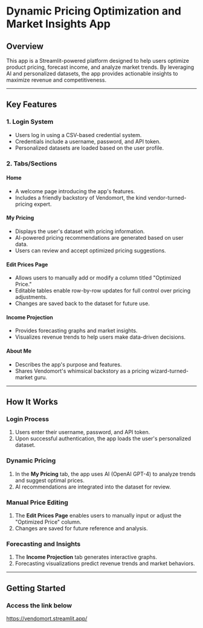 # Dynamic Pricing Optimization and Market Insights App

## **Overview**
This app is a Streamlit-powered platform designed to help users optimize product pricing, forecast income, and analyze market trends. By leveraging AI and personalized datasets, the app provides actionable insights to maximize revenue and competitiveness.

---

## **Key Features**

### 1. **Login System**
- Users log in using a CSV-based credential system.
- Credentials include a username, password, and API token.
- Personalized datasets are loaded based on the user profile.

### 2. **Tabs/Sections**

#### **Home**
- A welcome page introducing the app's features.
- Includes a friendly backstory of Vendomort, the kind vendor-turned-pricing expert.

#### **My Pricing**
- Displays the user's dataset with pricing information.
- AI-powered pricing recommendations are generated based on user data.
- Users can review and accept optimized pricing suggestions.

#### **Edit Prices Page**
- Allows users to manually add or modify a column titled "Optimized Price."
- Editable tables enable row-by-row updates for full control over pricing adjustments.
- Changes are saved back to the dataset for future use.

#### **Income Projection**
- Provides forecasting graphs and market insights.
- Visualizes revenue trends to help users make data-driven decisions.

#### **About Me**
- Describes the app's purpose and features.
- Shares Vendomort's whimsical backstory as a pricing wizard-turned-market guru.

---

## **How It Works**

### **Login Process**
1. Users enter their username, password, and API token.
2. Upon successful authentication, the app loads the user's personalized dataset.

### **Dynamic Pricing**
1. In the **My Pricing** tab, the app uses AI (OpenAI GPT-4) to analyze trends and suggest optimal prices.
2. AI recommendations are integrated into the dataset for review.

### **Manual Price Editing**
1. The **Edit Prices Page** enables users to manually input or adjust the "Optimized Price" column.
2. Changes are saved for future reference and analysis.

### **Forecasting and Insights**
1. The **Income Projection** tab generates interactive graphs.
2. Forecasting visualizations predict revenue trends and market behaviors.

---

## **Getting Started**

### **Access the link below**
https://vendomort.streamlit.app/
